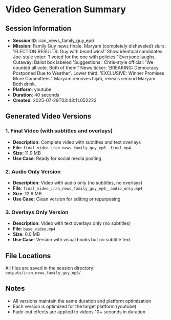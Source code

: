 # Video Generation Summary

## Session Information
- **Session ID**: iran_news_family_guy_ep6
- **Mission**: Family Guy news finale. Maryam (completely disheveled) slurs: 'ELECTION RESULTS: Guy with beard wins!' Show identical candidates. Joe-style voter: 'I voted for the one with policies!' Everyone laughs. Cutaway: Ballot box labeled 'Suggestions'. Chris-style official: 'We counted all vote. Both of them!' News ticker: 'BREAKING: Democracy Postponed Due to Weather'. Lower third: 'EXCLUSIVE: Winner Promises More Committees'. Maryam removes hijab, reveals second Maryam. Both drink.
- **Platform**: youtube
- **Duration**: 40 seconds
- **Created**: 2025-07-29T03:43:11.052223

## Generated Video Versions

### 1. Final Video (with subtitles and overlays)
- **Description**: Complete video with subtitles and text overlays
- **File**: `final_video_iran_news_family_guy_ep6__final.mp4`
- **Size**: 11.9 MB
- **Use Case**: Ready for social media posting

### 2. Audio Only Version
- **Description**: Video with audio only (no subtitles, no overlays)
- **File**: `final_video_iran_news_family_guy_ep6__audio_only.mp4`
- **Size**: 12.9 MB
- **Use Case**: Clean version for editing or repurposing

### 3. Overlays Only Version
- **Description**: Video with text overlays only (no subtitles)
- **File**: `base_video.mp4`
- **Size**: 0.0 MB
- **Use Case**: Version with visual hooks but no subtitle text

## File Locations
All files are saved in the session directory: `outputs/iran_news_family_guy_ep6/`

## Notes
- All versions maintain the same duration and platform optimization
- Each version is optimized for the target platform (youtube)
- Fade-out effects are applied to videos 10+ seconds in duration

